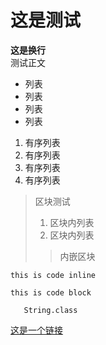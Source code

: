 # 这是测试
**这是换行**  
测试正文
* 列表
* 列表
* 列表
* 列表

1. 有序列表
2. 有序列表
3. 有序列表
4. 有序列表

> 区块测试
> 1. 区块内列表
> 2. 区块内列表
>> 内嵌区块

`this is code inline`

    this is code block  

````
   String.class 
````

[这是一个链接](www.baidu.com)

